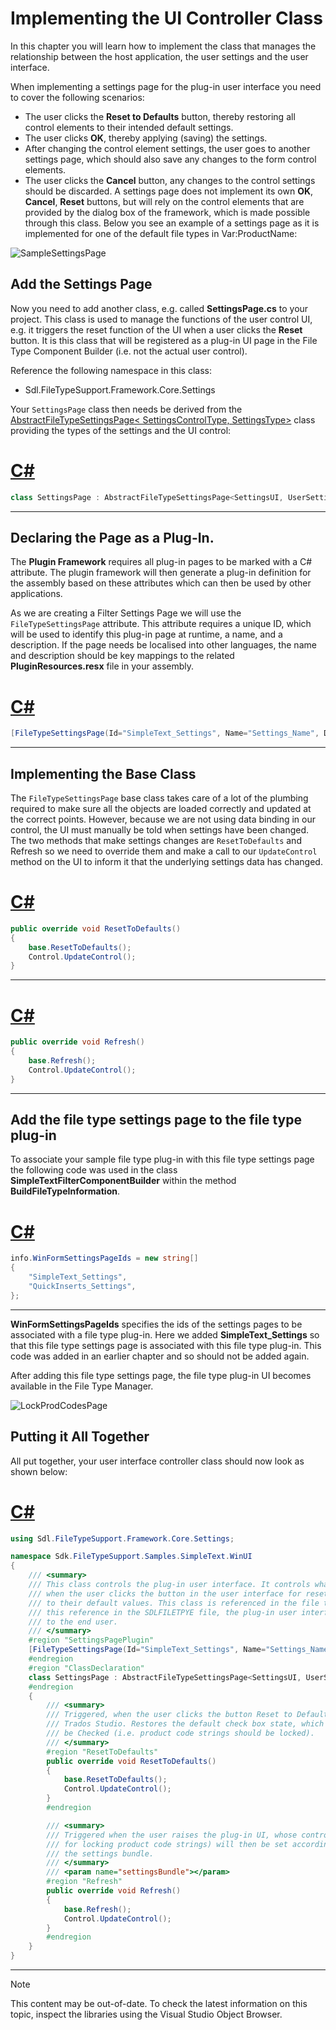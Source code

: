 Implementing the UI Controller Class
===

In this chapter you will learn how to implement the class that manages the relationship between the host application, the user settings and the user interface.

When implementing a settings page for the plug-in user interface you need to cover the following scenarios:

* The user clicks the **Reset to Defaults** button, thereby restoring all control elements to their intended default settings.
* The user clicks **OK**, thereby applying (saving) the settings.
* After changing the control element settings, the user goes to another settings page, which should also save any changes to the form control elements.
* The user clicks the **Cancel** button, any changes to the control settings should be discarded.
A settings page does not implement its own **OK**, **Cancel**, **Reset** buttons, but will rely on the control elements that are provided by the dialog box of the framework, which is made possible through this class.
Below you see an example of a settings page as it is implemented for one of the default file types in Var:ProductName:

![SampleSettingsPage](images/SampleSettingsPage.jpg)

Add the Settings Page
--

Now you need to add another class, e.g. called **SettingsPage.cs** to your project. This class is used to manage the functions of the user control UI, e.g. it triggers the reset function of the UI when a user clicks the **Reset** button. It is this class that will be registered as a plug-in UI page in the File Type Component Builder (i.e. not the actual user control).

Reference the following namespace in this class:

* Sdl.FileTypeSupport.Framework.Core.Settings

Your ```SettingsPage``` class then needs be derived from the [AbstractFileTypeSettingsPage< SettingsControlType, SettingsType>](../../api/filetypesupport/Sdl.FileTypeSupport.Framework.Core.Settings.AbstractFileTypeSettingsPage-2.yml) class providing the types of the settings and the UI control:

# [C#](#tab/tabid-1)
```cs
class SettingsPage : AbstractFileTypeSettingsPage<SettingsUI, UserSettings>
```
***

Declaring the Page as a Plug-In.
--

The **Plugin Framework** requires all plug-in pages to be marked with a C# attribute. The plugin framework will then generate a plug-in definition for the assembly based on these attributes which can then be used by other applications.

As we are creating a Filter Settings Page we will use the ```FileTypeSettingsPage``` attribute. This attribute requires a unique ID, which will be used to identify this plug-in page at runtime, a name, and a description. If the page needs be localised into other languages, the name and description should be key mappings to the related **PluginResources.resx** file in your assembly.

# [C#](#tab/tabid-2)
```cs
[FileTypeSettingsPage(Id="SimpleText_Settings", Name="Settings_Name", Description="Settings_Description")]
```
***

Implementing the Base Class
--

The ```FileTypeSettingsPage``` base class takes care of a lot of the plumbing required to make sure all the objects are loaded correctly and updated at the correct points. However, because we are not using data binding in our control, the UI must manually be told when settings have been changed. The two methods that make settings changes are ```ResetToDefaults``` and Refresh so we need to override them and make a call to our ```UpdateControl``` method on the UI to inform it that the underlying settings data has changed.

# [C#](#tab/tabid-3)
```cs
public override void ResetToDefaults()
{
    base.ResetToDefaults();
    Control.UpdateControl();
}
```
***
# [C#](#tab/tabid-4)
```cs
public override void Refresh()
{
    base.Refresh();
    Control.UpdateControl();
}
```
***

Add the file type settings page to the file type plug-in
--

To associate your sample file type plug-in with this file type settings page the following code was used in the class **SimpleTextFilterComponentBuilder** within the method **BuildFileTypeInformation**.

# [C#](#tab/tabid-5)
```cs
info.WinFormSettingsPageIds = new string[]
{
    "SimpleText_Settings",
    "QuickInserts_Settings",
};
```
***

**WinFormSettingsPageIds** specifies the ids of the settings pages to be associated with a file type plug-in. Here we added **SimpleText_Settings** so that this file type settings page is associated with this file type plug-in. This code was added in an earlier chapter and so should not be added again.

After adding this file type settings page, the file type plug-in UI becomes available in the File Type Manager.

![LockProdCodesPage](images/LockProdCodesPage.jpg)

Putting it All Together
--

All put together, your user interface controller class should now look as shown below:

# [C#](#tab/tabid-6)
```cs
using Sdl.FileTypeSupport.Framework.Core.Settings;

namespace Sdk.FileTypeSupport.Samples.SimpleText.WinUI
{
    /// <summary>
    /// This class controls the plug-in user interface. It controls what happens, for example,
    /// when the user clicks the button in the user interface for resetting the control elements
    /// to their default values. This class is referenced in the file type definition. Without
    /// this reference in the SDLFILETPYE file, the plug-in user interface would not be available
    /// to the end user.
    /// </summary>
    #region "SettingsPagePlugin"
    [FileTypeSettingsPage(Id="SimpleText_Settings", Name="Settings_Name", Description="Settings_Description")]
    #endregion
    #region "ClassDeclaration"
    class SettingsPage : AbstractFileTypeSettingsPage<SettingsUI, UserSettings>
    #endregion
    {
        /// <summary>
        /// Triggered, when the user clicks the button Reset to Defaults button in 
        /// Trados Studio. Restores the default check box state, which should
        /// be Checked (i.e. product code strings should be locked).
        /// </summary>
        #region "ResetToDefaults"
        public override void ResetToDefaults()
        {
            base.ResetToDefaults();
            Control.UpdateControl();
        }
        #endregion

        /// <summary>
        /// Triggered when the user raises the plug-in UI, whose controls (in this case the check box
        /// for locking product code strings) will then be set according to the values stored in 
        /// the settings bundle.
        /// </summary>
        /// <param name="settingsBundle"></param>
        #region "Refresh"
        public override void Refresh()
        {
            base.Refresh();
            Control.UpdateControl();
        }
        #endregion
    }
}
```
***

>[!NOTE]
>
> This content may be out-of-date. To check the latest information on this topic, inspect the libraries using the Visual Studio Object Browser.
